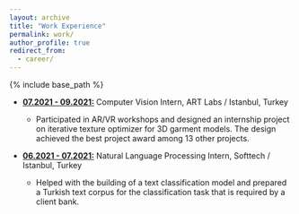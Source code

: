```yaml
---
layout: archive
title: "Work Experience"
permalink: work/
author_profile: true
redirect_from:
  - career/
---
```


{% include base_path %}

* <b><ins>07.2021 - 09.2021:</ins></b> Computer Vision Intern, ART Labs / Istanbul, Turkey
  * Participated in AR/VR workshops and designed an internship project on iterative texture
  optimizer for 3D garment models. The design achieved the best project award among 13
  other projects.

* <b><ins>06.2021 - 07.2021:</ins></b> Natural Language Processing Intern, Softtech / Istanbul, Turkey
  * Helped with the building of a text classification model and prepared a Turkish text corpus
  for the classification task that is required by a client bank.